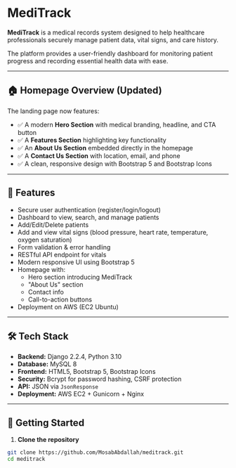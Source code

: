 # MediTrack

**MediTrack** is a medical records system designed to help healthcare professionals securely manage patient data, vital signs, and care history.

The platform provides a user-friendly dashboard for monitoring patient progress and recording essential health data with ease.

---

## 🏠 Homepage Overview (Updated)

The landing page now features:

- ✅ A modern **Hero Section** with medical branding, headline, and CTA button
- ✅ A **Features Section** highlighting key functionality
- ✅ An **About Us Section** embedded directly in the homepage
- ✅ A **Contact Us Section** with location, email, and phone
- ✅ A clean, responsive design with Bootstrap 5 and Bootstrap Icons

---

## 🌟 Features

- Secure user authentication (register/login/logout)
- Dashboard to view, search, and manage patients
- Add/Edit/Delete patients
- Add and view vital signs (blood pressure, heart rate, temperature, oxygen saturation)
- Form validation & error handling
- RESTful API endpoint for vitals
- Modern responsive UI using Bootstrap 5
- Homepage with:
  - Hero section introducing MediTrack
  - "About Us" section
  - Contact info
  - Call-to-action buttons
- Deployment on AWS (EC2 Ubuntu)

---

## 🛠 Tech Stack

- **Backend:** Django 2.2.4, Python 3.10
- **Database:** MySQL 8
- **Frontend:** HTML5, Bootstrap 5, Bootstrap Icons
- **Security:** Bcrypt for password hashing, CSRF protection
- **API:** JSON via `JsonResponse`
- **Deployment:** AWS EC2 + Gunicorn + Nginx

---

## 🚀 Getting Started

1. **Clone the repository**
```bash
git clone https://github.com/MosabAbdallah/meditrack.git
cd meditrack
